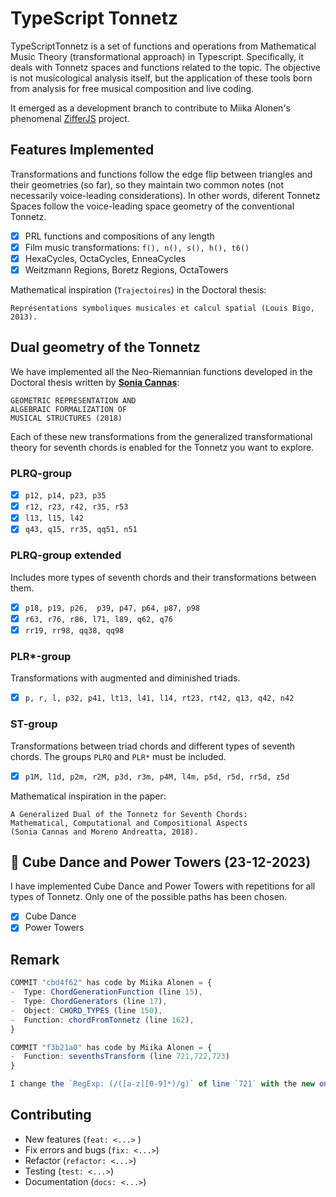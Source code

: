 # TypeScript Tonnetz

TypeScriptTonnetz is a set of functions and operations from Mathematical Music Theory (transformational approach) in Typescript. Specifically, it deals with Tonnetz spaces and functions related to the topic.
The objective is not musicological analysis itself, but the application of these tools born from analysis for free musical composition and live coding.

It emerged as a development branch to contribute to Miika Alonen's phenomenal [ZifferJS](https://github.com/amiika/zifferjs) project.

## Features Implemented

Transformations and functions follow the edge flip between triangles and their geometries (so far), so they maintain two common notes (not necessarily voice-leading considerations). In other words, diferent Tonnetz Spaces follow the voice-leading space geometry of the conventional Tonnetz.

-   [x] PRL functions and compositions of any length
-   [x] Film music transformations: `f(), n(), s(), h(), t6()`
-   [x] HexaCycles, OctaCycles, EnneaCycles
-   [x] Weitzmann Regions, Boretz Regions, OctaTowers

Mathematical inspiration (`Trajectoires`) in the Doctoral thesis:
```
Représentations symboliques musicales et calcul spatial (Louis Bigo, 2013).
```

## Dual geometry of the Tonnetz

We have implemented all the Neo-Riemannian functions developed in the Doctoral thesis written by [**Sonia Cannas**](https://publication-theses.unistra.fr/public/theses_doctorat/2018/CANNAS_Sonia_2018_ED269.pdf):

```
GEOMETRIC REPRESENTATION AND
ALGEBRAIC FORMALIZATION OF
MUSICAL STRUCTURES (2018)
```

Each of these new transformations from the generalized transformational theory for seventh chords is enabled for the Tonnetz you want to explore.

### PLRQ-group

-   [x] `p12, p14, p23, p35`
-   [x] `r12, r23, r42, r35, r53`
-   [x] `l13, l15, l42`
-   [x] `q43, q15, rr35, qq51, n51`

### PLRQ-group extended

Includes more types of seventh chords and their transformations between them.

-   [x] `p18, p19, p26,  p39, p47, p64, p87, p98`
-   [x] `r63, r76, r86, l71, l89, q62, q76`
-   [x] `rr19, rr98, qq38, qq98`

### PLR*-group

Transformations with augmented and diminished triads.

- [x] `p, r, l, p32, p41, lt13, l41, l14, rt23, rt42, q13, q42, n42`

### ST-group

Transformations between triad chords and different types of seventh chords. The groups `PLRQ` and `PLR*` must be included.

- [x]  `p1M, l1d, p2m, r2M, p3d, r3m, p4M, l4m, p5d, r5d, rr5d, z5d`

Mathematical inspiration in the paper:

```
A Generalized Dual of the Tonnetz for Seventh Chords:
Mathematical, Computational and Compositional Aspects
(Sonia Cannas and Moreno Andreatta, 2018).
```

## :construction: Cube Dance and Power Towers (23-12-2023)

I have implemented Cube Dance and Power Towers with repetitions for all types of Tonnetz. Only one of the possible paths has been chosen.

- [x] Cube Dance
- [x] Power Towers

## Remark

```ts
COMMIT "cbd4f62" has code by Miika Alonen = {
-  Type: ChordGenerationFunction (line 15),
-  Type: ChordGenerators (line 17),
-  Object: CHORD_TYPES (line 150),
-  Function: chordFromTonnetz (line 162),
}

COMMIT "f3b21a0" has code by Miika Alonen = {
-  Function: seventhsTransform (line 721,722,723)
}

I change the `RegExp: (/([a-z][0-9]*)/g)` of line `721` with the new one `(/([a-z]{1,2}[0-9]*)/g)`
```

## Contributing

-  New features (`feat: <...>` )
-  Fix errors and bugs (`fix: <...>`)
-  Refactor (`refactor: <...>`)
-  Testing (`test: <...>`)
-  Documentation (`docs: <...>`)
